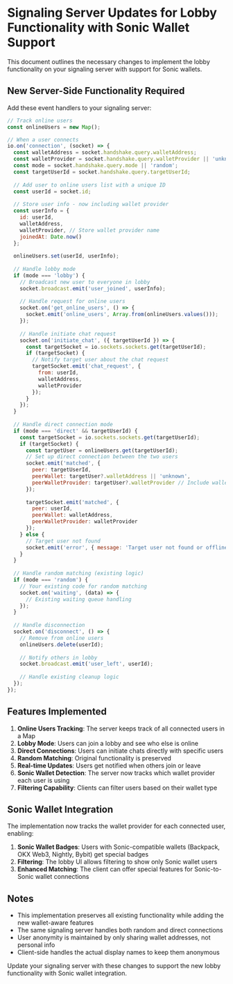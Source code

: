 # Signaling Server Updates for Lobby Functionality with Sonic Wallet Support

This document outlines the necessary changes to implement the lobby functionality on your signaling server with support for Sonic wallets.

## New Server-Side Functionality Required

Add these event handlers to your signaling server:

```javascript
// Track online users
const onlineUsers = new Map();

// When a user connects
io.on('connection', (socket) => {
  const walletAddress = socket.handshake.query.walletAddress;
  const walletProvider = socket.handshake.query.walletProvider || 'unknown'; // Add this for Sonic wallet detection
  const mode = socket.handshake.query.mode || 'random';
  const targetUserId = socket.handshake.query.targetUserId;
  
  // Add user to online users list with a unique ID
  const userId = socket.id;
  
  // Store user info - now including wallet provider
  const userInfo = {
    id: userId,
    walletAddress,
    walletProvider, // Store wallet provider name
    joinedAt: Date.now()
  };
  
  onlineUsers.set(userId, userInfo);
  
  // Handle lobby mode
  if (mode === 'lobby') {
    // Broadcast new user to everyone in lobby
    socket.broadcast.emit('user_joined', userInfo);
    
    // Handle request for online users
    socket.on('get_online_users', () => {
      socket.emit('online_users', Array.from(onlineUsers.values()));
    });
    
    // Handle initiate chat request
    socket.on('initiate_chat', ({ targetUserId }) => {
      const targetSocket = io.sockets.sockets.get(targetUserId);
      if (targetSocket) {
        // Notify target user about the chat request
        targetSocket.emit('chat_request', {
          from: userId,
          walletAddress,
          walletProvider
        });
      }
    });
  }
  
  // Handle direct connection mode
  if (mode === 'direct' && targetUserId) {
    const targetSocket = io.sockets.sockets.get(targetUserId);
    if (targetSocket) {
      const targetUser = onlineUsers.get(targetUserId);
      // Set up direct connection between the two users
      socket.emit('matched', {
        peer: targetUserId,
        peerWallet: targetUser?.walletAddress || 'unknown',
        peerWalletProvider: targetUser?.walletProvider // Include wallet provider info
      });
      
      targetSocket.emit('matched', {
        peer: userId,
        peerWallet: walletAddress,
        peerWalletProvider: walletProvider
      });
    } else {
      // Target user not found
      socket.emit('error', { message: 'Target user not found or offline' });
    }
  }
  
  // Handle random matching (existing logic)
  if (mode === 'random') {
    // Your existing code for random matching
    socket.on('waiting', (data) => {
      // Existing waiting queue handling
    });
  }
  
  // Handle disconnection
  socket.on('disconnect', () => {
    // Remove from online users
    onlineUsers.delete(userId);
    
    // Notify others in lobby
    socket.broadcast.emit('user_left', userId);
    
    // Handle existing cleanup logic
  });
});
```

## Features Implemented

1. **Online Users Tracking**: The server keeps track of all connected users in a Map
2. **Lobby Mode**: Users can join a lobby and see who else is online
3. **Direct Connections**: Users can initiate chats directly with specific users
4. **Random Matching**: Original functionality is preserved
5. **Real-time Updates**: Users get notified when others join or leave
6. **Sonic Wallet Detection**: The server now tracks which wallet provider each user is using
7. **Filtering Capability**: Clients can filter users based on their wallet type

## Sonic Wallet Integration

The implementation now tracks the wallet provider for each connected user, enabling:

1. **Sonic Wallet Badges**: Users with Sonic-compatible wallets (Backpack, OKX Web3, Nightly, Bybit) get special badges
2. **Filtering**: The lobby UI allows filtering to show only Sonic wallet users
3. **Enhanced Matching**: The client can offer special features for Sonic-to-Sonic wallet connections

## Notes

- This implementation preserves all existing functionality while adding the new wallet-aware features
- The same signaling server handles both random and direct connections
- User anonymity is maintained by only sharing wallet addresses, not personal info
- Client-side handles the actual display names to keep them anonymous

Update your signaling server with these changes to support the new lobby functionality with Sonic wallet integration. 